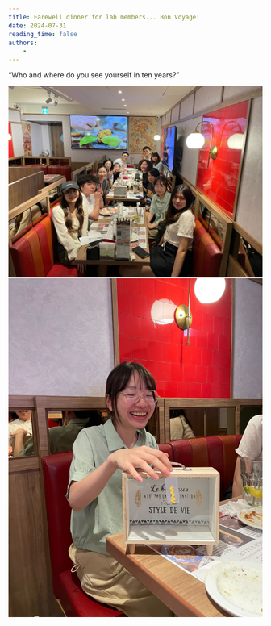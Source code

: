 ```yaml
---
title: Farewell dinner for lab members... Bon Voyage!
date: 2024-07-31
reading_time: false
authors:
    -
---
```

“Who and where do you see yourself in ten years?”
<!--more-->
![image](group-photo.jpg)
![image](farewell-dinner.jpg)
